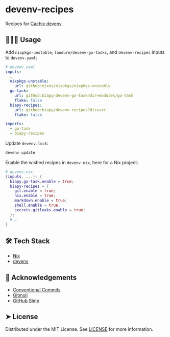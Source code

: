 # devenv-recipes

Recipes for [Cachix devenv](https://devenv.sh/).

<!-- CSpell:ignore Cachix devenv -->

## 🧑🏻‍💻 Usage

Add `nixpkgs-unstable`, `landure/devenv-go-tasks`,
and `devenv-recipes` inputs to `devenv.yaml`:

```yaml
# devenv.yaml
inputs:
  …
  nixpkgs-unstable:
    url: github:nixos/nixpkgs/nixpkgs-unstable
  go-task:
    url: github:biapy/devenv-go-task?dir=modules/go-task
    flake: false
  biapy-recipes:
    url: github:biapy/devenv-recipes?dir=src
    flake: false

imports:
  - go-task
  - biapy-recipes
```

<!-- CSpell:ignore biapy nixpkgs nixos landure -->

Update `devenv.lock`:

```bash
devenv update
```

Enable the wished recipes in `devenv.nix`, here for a Nix project:

```nix
# devenv.nix
{inputs, ...}: {
  biapy.go-task.enable = true;
  biapy-recipes = {
    git.enable = true;
    nix.enable = true;
    markdown.enable = true;
    shell.enable = true;
    secrets.gitleaks.enable = true;
  };
  # …
}
```

## 🛠️ Tech Stack

- [Nix](https://nixos.org/)
- [devenv](https://devenv.sh/)

## 🙇 Acknowledgements

- [Conventional Commits](https://www.conventionalcommits.org/en/v1.0.0/)
- [Gitmoji](https://gitmoji.dev/)
- [GitHub Simp](https://readmi.xyz/)

<!-- CSpell:ignore Gitmoji -->

## ➤ License

Distributed under the MIT License. See [LICENSE](LICENSE) for more information.
